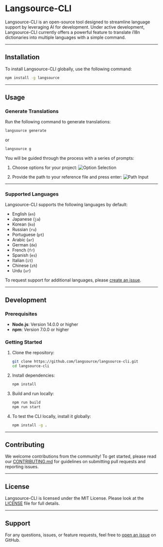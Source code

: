 # Langsource-CLI

Langsource-CLI is an open-source tool designed to streamline language support by leveraging AI for development. Under active development, Langsource-CLI currently offers a powerful feature to translate i18n dictionaries into multiple languages with a simple command.

---

## Installation

To install Langsource-CLI globally, use the following command:

```bash
npm install -g langsource
```

---

## Usage

### Generate Translations

Run the following command to generate translations:

```bash
langsource generate
```

or

```bash
langsource g
```

You will be guided through the process with a series of prompts:

1. Choose options for your project:
   ![Option Selection](https://github.com/user-attachments/assets/709c57d4-8c59-4164-b1d5-be27f2af7772)

2. Provide the path to your reference file and press enter:
   ![Path Input](https://github.com/user-attachments/assets/533454af-1241-4ab8-b176-9aecf7ed8c75)

---

### Supported Languages

Langsource-CLI supports the following languages by default:

- English (`en`)
- Japanese (`ja`)
- Korean (`ko`)
- Russian (`ru`)
- Portuguese (`pt`)
- Arabic (`ar`)
- German (`de`)
- French (`fr`)
- Spanish (`es`)
- Italian (`it`)
- Chinese (`zh`)
- Urdu (`ur`)

To request support for additional languages, please [create an issue](https://github.com/langsource/langsource-cli/issues).

---

## Development

### Prerequisites

- **Node.js**: Version 14.0.0 or higher  
- **npm**: Version 7.0.0 or higher  

### Getting Started

1. Clone the repository:
   ```bash
   git clone https://github.com/langsource/langsource-cli.git
   cd langsource-cli
   ```

2. Install dependencies:
   ```bash
   npm install
   ```

3. Build and run locally:
   ```bash
   npm run build
   npm run start
   ```

4. To test the CLI locally, install it globally:
   ```bash
   npm install -g .
   ```

---

## Contributing

We welcome contributions from the community! To get started, please read our [CONTRIBUTING.md](./CONTRIBUTING.md) for guidelines on submitting pull requests and reporting issues.

---

## License

Langsource-CLI is licensed under the MIT License. Please look at the [LICENSE](./LICENSE) file for full details.

---

## Support

For any questions, issues, or feature requests, feel free to [open an issue](https://github.com/langsource/langsource-cli/issues) on GitHub.
